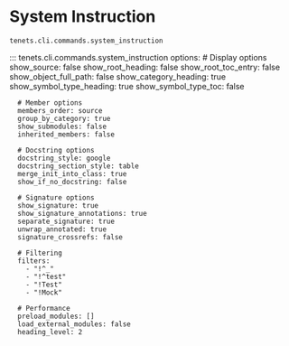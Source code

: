 # System Instruction

`tenets.cli.commands.system_instruction`

::: tenets.cli.commands.system_instruction
    options:
      # Display options
      show_source: false
      show_root_heading: false
      show_root_toc_entry: false
      show_object_full_path: false
      show_category_heading: true
      show_symbol_type_heading: true
      show_symbol_type_toc: false
      
      # Member options
      members_order: source
      group_by_category: true
      show_submodules: false
      inherited_members: false
      
      # Docstring options
      docstring_style: google
      docstring_section_style: table
      merge_init_into_class: true
      show_if_no_docstring: false
      
      # Signature options
      show_signature: true
      show_signature_annotations: true
      separate_signature: true
      unwrap_annotated: true
      signature_crossrefs: false
      
      # Filtering
      filters:
        - "!^_"
        - "!^test"
        - "!Test"
        - "!Mock"
      
      # Performance
      preload_modules: []
      load_external_modules: false
      heading_level: 2
